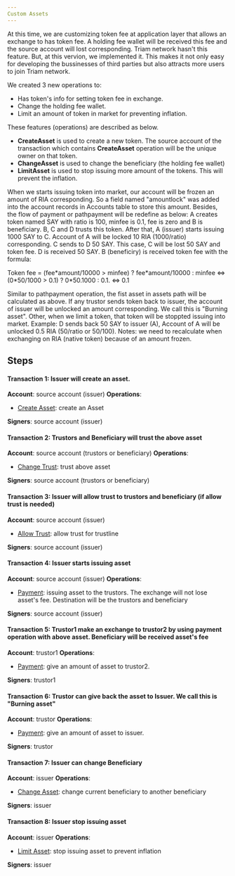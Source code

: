 ```yaml
---
Custom Assets
---
```


At this time, we are customizing token fee at application layer that allows an exchange to has token fee. A holding fee wallet will be received this fee and the source account will lost corresponding. Triam network hasn't this feature. But, at this vervion, we implemented it. This makes it not only easy for developing the bussinesses of third parties but also attracts more users to join Triam network. 

We created 3 new operations to:
- Has token's info for setting token fee in exchange.
- Change the holding fee wallet.
- Limit an amount of token in market for preventing inflation.

These features (operations) are described as below.
 - **CreateAsset** is used to create a new token. The source account of the transaction which contains **CreateAsset** operation will be the unique owner on that token. 
 - **ChangeAsset** is used to change the beneficiary (the holding fee wallet)
 - **LimitAsset** is used to stop issuing more amount of the tokens. This will prevent the inflation.

When we starts issuing token into market, our account will be frozen an amount of RIA corresponding. So a field named "amountlock" was added into the account records in Accounts table  to store this amount. Besides, the flow of payment or pathpayment will be redefine as below:
 A creates token named SAY with ratio is 100, minfee is 0.1, fee is zero and B is beneficiary. 
 B, C and D trusts this token. After that, A (issuer) starts issuing 1000 SAY to C. Account of A will be locked 10 RIA (1000/ratio) corresponding. C sends to D 50 SAY. This case, C will be lost 50 SAY and token fee. D is received 50 SAY. B (beneficiry) is received token fee with the formula:

 Token fee = (fee\*amount/10000 > minfee) ? fee\*amount/10000 : minfee
 <=> (0\*50/1000 > 0.1) ? 0\*50.1000 : 0.1. <=> 0.1

 Similar to pathpayment operation, the fist asset in assets path will be calculated as above.
 If any trustor sends token back to issuer, the account of issuer will be unlocked an amount corresponding. We call this is "Burning asset". Other, when we limit a token, that token will be stoppted issuing into market. Example:
 D sends back 50 SAY to issuer (A), Account of A will be unlocked 0.5 RIA (50/ratio or 50/100).
 Notes: we need to recalculate when exchanging on RIA (native token) because of an amount frozen. 


## Steps

#### Transaction 1: Issuer will create an asset.
**Account**: source account (issuer)
**Operations**:	
- [Create Asset](https://triamnetwork.github.io/triam-docs/#/docs/guides/concepts/list-of-operations?id=create-account): create an Asset

**Signers**: source account (issuer)

#### Transaction 2: Trustors and Beneficiary will trust the above asset
**Account**: source account (trustors or beneficiary)
**Operations**:
- [Change Trust](https://triamnetwork.github.io/triam-docs/#/docs/guides/concepts/list-of-operations?id=change-trust): trust above asset

**Signers**: source account (trustors or beneficiary)


#### Transaction 3: Issuer will allow trust to trustors and beneficiary (if  allow trust is needed)
**Account**: source account (issuer)
- [Allow Trust](https://triamnetwork.github.io/triam-docs/#/docs/guides/concepts/list-of-operations?id=allow-trust): allow trust for trustline

**Signers**: source account (issuer)

#### Transaction 4: Issuer starts issuing asset
**Account**: source account (issuer)
**Operations**:
- [Payment](https://triamnetwork.github.io/triam-docs/#/docs/guides/concepts/list-of-operations?id=payment): issuing asset to the trustors. The exchange will not lose asset's fee. Destination will be the trustors and beneficiary

**Signers**: source account (issuer)


#### Transaction 5: Trustor1 make an exchange to trustor2 by using payment operation with above asset. Beneficiary will be received asset's fee
**Account**: trustor1
**Operations**:
- [Payment](https://triamnetwork.github.io/triam-docs/#/docs/guides/concepts/list-of-operations?id=payment): give an amount of asset to trustor2. 

**Signers**: trustor1


#### Transaction 6: Trustor can give back the asset to Issuer. We call this is "Burning asset"
**Account**: trustor
**Operations**:
- [Payment](https://triamnetwork.github.io/triam-docs/#/docs/guides/concepts/list-of-operations?id=payment): give an amount of asset to issuer. 

**Signers**: trustor

#### Transaction 7: Issuer can change Beneficiary
**Account**: issuer
**Operations**:
- [Change Asset](https://triamnetwork.github.io/triam-docs/#/docs/guides/concepts/list-of-operations?id=change-asset): change current beneficiary to another beneficiary

**Signers**: issuer

#### Transaction 8: Issuer stop issuing asset
**Account**: issuer
**Operations**:
- [Limit Asset](https://triamnetwork.github.io/triam-docs/#/docs/guides/concepts/list-of-operations?id=limit-asset): stop issuing asset to prevent inflation

**Signers**: issuer
